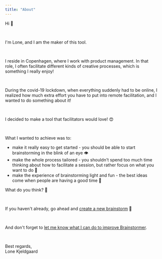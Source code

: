 ```yaml
---
title: "About"
---
```


Hi :wave:

&nbsp;

I'm Lone, and I am the maker of this tool.

&nbsp;

I reside in Copenhagen, where I work with product management. In that role, I often facilitate different kinds of creative processes, which is something I really enjoy!

&nbsp;
 
During the covid-19 lockdown, when everything suddenly had to be online, I realized how much extra effort you have to put into remote facilitation, and I wanted to do something about it!

&nbsp;

I decided to make a tool that facilitators would love! 😍

&nbsp;

What I wanted to achieve was to: 

- make it really easy to get started - you should be able to start brainstorming in the blink of an eye 👁️
- make the whole process tailored - you shouldn't spend too much time thinking about how to facilitate a session, but rather focus on what you want to do 🚀
- make the experience of brainstorming light and fun - the best ideas come when people are having a good time 🎉

What do you think? 💖

&nbsp;

If you haven't already, go ahead and [create a new brainstorm](https://www.app.brainstormer.online/brainstorms/new) 🧠

&nbsp;

And don't forget to [let me know what I can do to improve Brainstormer](mailto:brainstormer.online@gmail.com).

&nbsp;

Best regards,\
Lone Kjeldgaard

